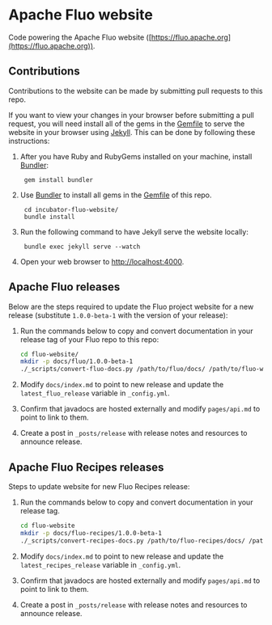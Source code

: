 # Apache Fluo website

Code powering the Apache Fluo website ([https://fluo.apache.org](https://fluo.apache.org)).

## Contributions

Contributions to the website can be made by submitting pull requests to this repo.

If you want to view your changes in your browser before submitting a pull request, 
you will need install all of the gems in the [Gemfile] to serve the website in your
browser using [Jekyll]. This can be done by following these instructions:

1. After you have Ruby and RubyGems installed on your machine, install [Bundler]:

        gem install bundler

2. Use [Bundler] to install all gems in the [Gemfile] of this repo.

        cd incubator-fluo-website/
        bundle install

3. Run the following command to have Jekyll serve the website locally:

        bundle exec jekyll serve --watch

4. Open your web browser to [http://localhost:4000](http://localhost:4000).

## Apache Fluo releases

Below are the steps required to update the Fluo project website for a new release 
(substitute `1.0.0-beta-1` with the version of your release):

1. Run the commands below to copy and convert documentation in your release tag of
   your Fluo repo to this repo:

    ```bash
    cd fluo-website/
    mkdir -p docs/fluo/1.0.0-beta-1
    ./_scripts/convert-fluo-docs.py /path/to/fluo/docs/ /path/to/fluo-website/docs/fluo/1.0.0-beta-1/
    ```

2. Modify `docs/index.md` to point to new release and update the `latest_fluo_release` 
   variable in `_config.yml`.

3. Confirm that javadocs are hosted externally and modify `pages/api.md` to point to link to them.

4. Create a post in `_posts/release` with release notes and resources to announce release.

## Apache Fluo Recipes releases

Steps to update website for new Fluo Recipes release:

1. Run the commands below to copy and convert documentation in your release tag.

    ```bash
    cd fluo-website
    mkdir -p docs/fluo-recipes/1.0.0-beta-1
    ./_scripts/convert-recipes-docs.py /path/to/fluo-recipes/docs/ /path/to/fluo-website/docs/fluo-recipes/1.0.0-beta-1/
    ```

2. Modify `docs/index.md` to point to new release and update the `latest_recipes_release` variable in `_config.yml`.

3. Confirm that javadocs are hosted externally and modify `pages/api.md` to point to link to them.

4. Create a post in `_posts/release` with release notes and resources to announce release.

[Jekyll]: http://jekyllrb.com/
[Bundler]: http://bundler.io/
[Gemfile]: Gemfile
[instructions]: http://jekyllrb.com/docs/installation/
